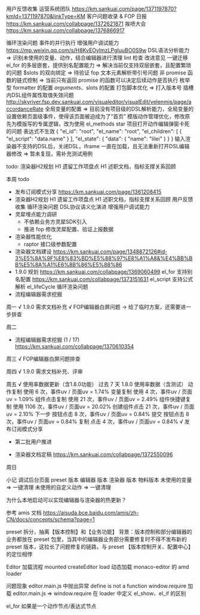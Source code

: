 用户反馈收集
  运营系统团队 https://km.sankuai.com/page/1371197870?kmId=1371197870&linkType=KM
  客户问题收录 & FOP 日报 https://km.sankuai.com/collabpage/1372621871
  挨喷大会 https://km.sankuai.com/collabpage/1376866917

  循环渲染问题
  事件的并行执行
  增强用户调试能力 https://mp.weixin.qq.com/s/H8KvEOylmzLPgIuuBO0S9w
  DSL语法分析能力 => 识别未使用的变量、动作，结合编辑器进行清理
    lint 检查
    改进意见
    一键迁移
  el_for 的多层嵌套，提供别名配置能力 => 解决当前仅支持双层嵌套，且配置繁琐的问题
  $slots 的双向绑定 => 待验证
  fop 文本元素解析带引号问题
  非 promise 函数的链式控制 => 当前只有返回 promise 的函数可以决定后续动作是否执行
  枚举型 formatter 的配置
  $arguments、$slots 的配置
  打包脚本优化 => 打入版本号
  插槽内DSL组件属性取值失效问题 http://skyriver.fsp.dev.sankuai.com/visualeditor/visualEdit/velenmis/page/accordanceRate
  全局变量的配置 => 目前没有项目级的DSL解析能力，全局变量的设置依赖页面级事件，使得该页面被迫成为了“首页”
  模版动作管理优化，修改原先为模版写的专属逻辑，改为使用 el_methods
  star 项目打开动作编辑弹窗卡死的问题
  表达式不生效
    {
      "el_id": "root",
      "el_name": "root",
      "el_children": [
        {
          "el_script": "data.name"
        }
      ],
      "el_state": {
        "data": {
          "name": "lilei"
        }
      }
    }
  输入渲染器不支持的DSL后，关闭DSL，iframe 一直在加载，且无法重新打开DSL编辑器修改 => 暂未复现，需补充测试用例

todo: 
  渲染器H2规划
    H1 遗留工作项盘点
    H1 述职文档，指标支撑关系回顾

本周 todo
  - 发布订阅模式分享 https://km.sankuai.com/page/1361208415
  - 渲染器H2规划
    H1 遗留工作项盘点
    H1 述职文档，指标支撑关系回顾
    用户反馈收集
      循环渲染问题
      DSL协议语义化演进
      增强用户调试能力
  - 灵犀埋点能力调研
    - 不依赖业务方灵犀SDK引入
    - 推进 fop 修改灵犀配置、验证上报数据
  - 渲染器性能优化
    - raptor 接口级参数配置
  - 渲染器文档建设 https://km.sankuai.com/page/1348872126#id-3%E5%8A%9F%E8%83%BD%E5%88%97%E8%A1%A8&%E4%BB%BB%E5%8A%A1%E6%8B%86%E5%88%86
  - 1.9.0 规划 https://km.sankuai.com/collabpage/1369060499
    el_for 支持别名配置 https://km.sankuai.com/collabpage/1373151631
    el_script 支持公式解析
    el_lifeCycle 循环渲染问题
  - 流程编辑器需求挖掘

周一
  √ 1.9.0 需求文档补充
  √ FOP编辑器白屏问题 -> 给了临时方案，还需要进一步排查

周二
  - 流程编辑器需求挖掘 (1 / 17) https://km.sankuai.com/collabpage/1370610354

周三
  √ FOP编辑器白屏问题排查

周四
  √ 1.9.0 需求文档补充、评审
    
周五
  √ 使用率数据更新（含1.8.0功能）
    过去 7 天 1.8.0 使用率数据（含测试）
    动作复制 使用 6 次，事件uv / 页面uv = 1.74%
    变量复制 使用 4 次，事件uv / 页面uv = 1.09%
    组件点击复制 使用 21 次，事件uv / 页面uv = 2.49%
    组件快捷键复制 使用 1106 次，事件uv / 页面uv = 20.02%
    创建组件点击 21 次，事件uv / 页面uv = 2.10%
    下一步 按钮点击 8 次，事件uv / 页面uv = 0.84% 
    提交 按钮点击 8 次，事件uv / 页面uv = 0.84%
    复制 点击 4 次，事件uv / 页面uv = 0.84%
  √ 发布订阅模式分享

  - 第二批用户推进

  - 渲染器文档定稿 https://km.sankuai.com/collabpage/1372550096
  

周日

小记
  调试后台页面
    preset 版本
    编辑器 版本
    渲染器 版本
    物料版本
    未使用的变量 => 一键清理
    未使用的自定义动作 => 一键清理

  为什么本地启动可以实现编辑器与渲染器的热更新？

  参考 amis 文档 https://aisuda.bce.baidu.com/amis/zh-CN/docs/concepts/schema?page=1

  preset 拆分，抽离【版本控制】和【业务功能】
    背景：版本控制和部分编辑器的业务都放在 preset 包里，当其中的编辑器业务部分需要修复时不得不发布新的 preset 版本，这拉长了问题修复的链路，与 preset 【版本控制开关、配置中心】的定位相悖

  Editor 加载流程
    mounted
      createEditor
        load
          动态加载 monaco-editor 的 amd loader

  问题现象
    editor.main.js 中抛出异常 define is not a function
    window.require 加载 editor.main.js => window.require 在 loader 中定义
    el_show、el_if 的区别


   el_for 如果是一个动作节点/表达式节点